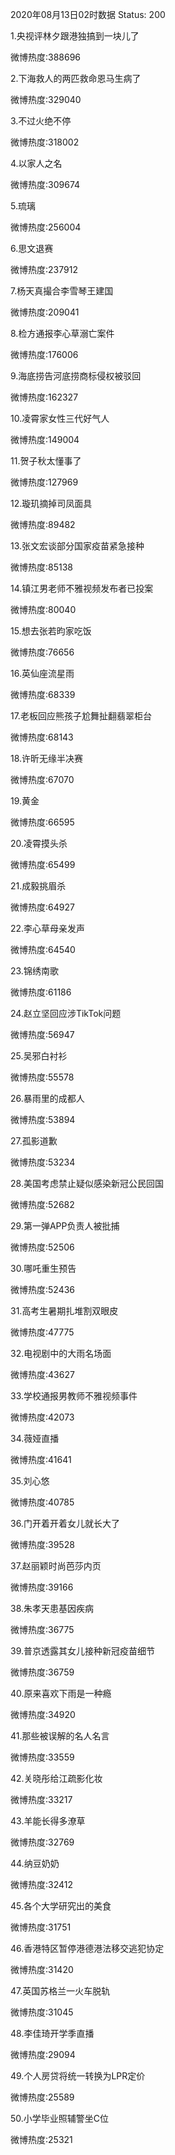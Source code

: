 2020年08月13日02时数据
Status: 200

1.央视评林夕跟港独搞到一块儿了

微博热度:388696

2.下海救人的两匹救命恩马生病了

微博热度:329040

3.不过火绝不停

微博热度:318002

4.以家人之名

微博热度:309674

5.琉璃

微博热度:256004

6.思文退赛

微博热度:237912

7.杨天真撮合李雪琴王建国

微博热度:209041

8.检方通报李心草溺亡案件

微博热度:176006

9.海底捞告河底捞商标侵权被驳回

微博热度:162327

10.凌霄家女性三代好气人

微博热度:149004

11.贺子秋太懂事了

微博热度:127969

12.璇玑摘掉司凤面具

微博热度:89482

13.张文宏谈部分国家疫苗紧急接种

微博热度:85138

14.镇江男老师不雅视频发布者已投案

微博热度:80040

15.想去张若昀家吃饭

微博热度:76656

16.英仙座流星雨

微博热度:68339

17.老板回应熊孩子尬舞扯翻翡翠柜台

微博热度:68143

18.许昕无缘半决赛

微博热度:67070

19.黄金

微博热度:66595

20.凌霄摸头杀

微博热度:65499

21.成毅挑眉杀

微博热度:64927

22.李心草母亲发声

微博热度:64540

23.锦绣南歌

微博热度:61186

24.赵立坚回应涉TikTok问题

微博热度:56947

25.吴邪白衬衫

微博热度:55578

26.暴雨里的成都人

微博热度:53894

27.孤影道歉

微博热度:53234

28.美国考虑禁止疑似感染新冠公民回国

微博热度:52682

29.第一弹APP负责人被批捕

微博热度:52506

30.哪吒重生预告

微博热度:52436

31.高考生暑期扎堆割双眼皮

微博热度:47775

32.电视剧中的大雨名场面

微博热度:43627

33.学校通报男教师不雅视频事件

微博热度:42073

34.薇娅直播

微博热度:41641

35.刘心悠

微博热度:40785

36.门开着开着女儿就长大了

微博热度:39528

37.赵丽颖时尚芭莎内页

微博热度:39166

38.朱孝天患基因疾病

微博热度:36775

39.普京透露其女儿接种新冠疫苗细节

微博热度:36759

40.原来喜欢下雨是一种瘾

微博热度:34920

41.那些被误解的名人名言

微博热度:33559

42.关晓彤给江疏影化妆

微博热度:33217

43.羊能长得多潦草

微博热度:32769

44.纳豆奶奶

微博热度:32412

45.各个大学研究出的美食

微博热度:31751

46.香港特区暂停港德港法移交逃犯协定

微博热度:31420

47.英国苏格兰一火车脱轨

微博热度:31045

48.李佳琦开学季直播

微博热度:29094

49.个人房贷将统一转换为LPR定价

微博热度:25589

50.小学毕业照辅警坐C位

微博热度:25321


